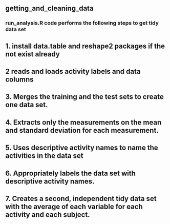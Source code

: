 ## getting_and_cleaning_data ############

### run_analysis.R code performs the following steps to get tidy data set ########

## 1. install data.table and reshape2 packages if the not exist already
## 2 reads and loads activity labels and data columns
## 3. Merges the training and the test sets to create one data set.
## 4. Extracts only the measurements on the mean and standard deviation for each measurement.
## 5. Uses descriptive activity names to name the activities in the data set
## 6. Appropriately labels the data set with descriptive activity names.
## 7. Creates a second, independent tidy data set with the average of each variable for each activity and each subject.
